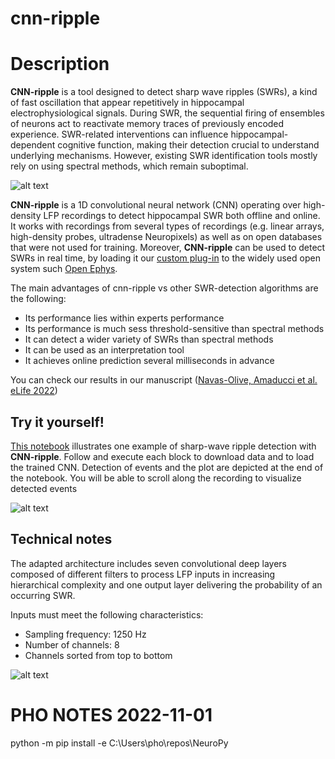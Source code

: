 # cnn-ripple

# Description

__CNN-ripple__ is a tool designed to detect sharp wave ripples (SWRs), a kind of fast oscillation that appear repetitively in hippocampal electrophysiological signals. During SWR, the sequential firing of ensembles of neurons act to reactivate memory traces of previously encoded experience. SWR-related interventions can influence hippocampal-dependent cognitive function, making their detection crucial to understand underlying mechanisms. However, existing SWR identification tools mostly rely on using spectral methods, which remain suboptimal.

![alt text](https://github.com/RoyVII/cnn-ripple/blob/main/images/example_ripple.png)

__CNN-ripple__ is a 1D convolutional neural network (CNN) operating over high-density LFP recordings to detect hippocampal SWR both offline and online.  It works with recordings from several types of recordings (e.g. linear arrays, high-density probes, ultradense Neuropixels) as well as on open databases that were not used for training. Moreover, __CNN-ripple__ can be used to detect SWRs in real time, by loading it our [custom plug-in](https://github.com/RoyVII/CNNRippleDetectorOEPlugin) to the widely used open system such [Open Ephys](https://open-ephys.org/).

The main advantages of cnn-ripple vs other SWR-detection algorithms are the following:
* Its performance lies within experts performance
* Its performance is much sess threshold-sensitive than spectral methods
* It can detect a wider variety of SWRs than spectral methods
* It can be used as an interpretation tool
* It achieves online prediction several milliseconds in advance

You can check our results in our manuscript ([Navas-Olive, Amaducci et al. eLife 2022](https://elifesciences.org/articles/77772))


## Try it yourself!

[This notebook](https://colab.research.google.com/github/RoyVII/cnn-ripple/blob/main/src/notebooks/cnn-example.ipynb) illustrates one example of sharp-wave ripple detection with __CNN-ripple__. Follow and execute each block to download data and to load the trained CNN. Detection of events and the plot are depicted at the end of the notebook. You will be able to scroll along the recording to visualize detected events

![alt text](https://github.com/RoyVII/cnn-ripple/blob/main/images/example_notebook.png)


## Technical notes

The adapted architecture includes seven convolutional deep layers composed of different filters to process LFP inputs in increasing hierarchical complexity and one output layer delivering the probability of an occurring SWR.

Inputs must meet the following characteristics:
* Sampling frequency: 1250 Hz
* Number of channels: 8
* Channels sorted from top to bottom

![alt text](https://github.com/RoyVII/cnn-ripple/blob/main/images/example_architecture.png)


# PHO NOTES 2022-11-01



python -m pip install -e C:\Users\pho\repos\NeuroPy